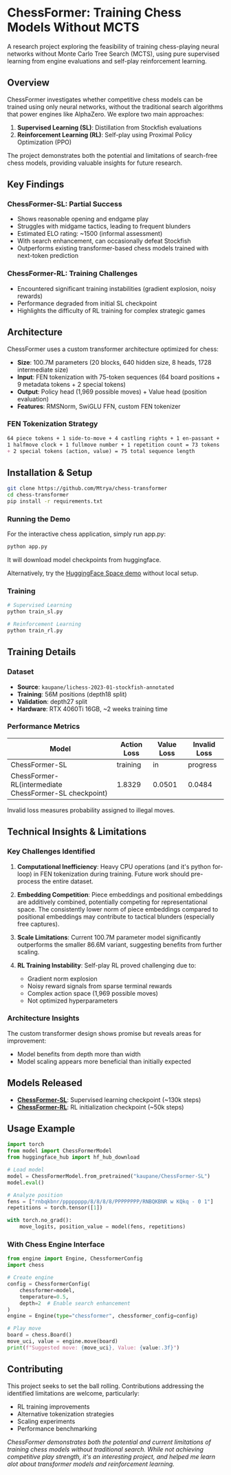 # ChessFormer: Training Chess Models Without MCTS

A research project exploring the feasibility of training chess-playing neural networks without Monte Carlo Tree Search (MCTS), using pure supervised learning from engine evaluations and self-play reinforcement learning.

## Overview

ChessFormer investigates whether competitive chess models can be trained using only neural networks, without the traditional search algorithms that power engines like AlphaZero. We explore two main approaches:

1. **Supervised Learning (SL)**: Distillation from Stockfish evaluations
2. **Reinforcement Learning (RL)**: Self-play using Proximal Policy Optimization (PPO)

The project demonstrates both the potential and limitations of search-free chess models, providing valuable insights for future research.

## Key Findings

### ChessFormer-SL: Partial Success

- Shows reasonable opening and endgame play
- Struggles with midgame tactics, leading to frequent blunders
- Estimated ELO rating: ~1500 (informal assessment)
- With search enhancement, can occasionally defeat Stockfish
- Outperforms existing transformer-based chess models trained with next-token prediction

### ChessFormer-RL: Training Challenges

- Encountered significant training instabilities (gradient explosion, noisy rewards)
- Performance degraded from initial SL checkpoint
- Highlights the difficulty of RL training for complex strategic games

## Architecture

ChessFormer uses a custom transformer architecture optimized for chess:

- **Size**: 100.7M parameters (20 blocks, 640 hidden size, 8 heads, 1728 intermediate size)
- **Input**: FEN tokenization with 75-token sequences (64 board positions + 9 metadata tokens + 2 special tokens)
- **Output**: Policy head (1,969 possible moves) + Value head (position evaluation)
- **Features**: RMSNorm, SwiGLU FFN, custom FEN tokenizer

### FEN Tokenization Strategy

```markdown
64 piece tokens + 1 side-to-move + 4 castling rights + 1 en-passant + 
1 halfmove clock + 1 fullmove number + 1 repetition count = 73 tokens
+ 2 special tokens (action, value) = 75 total sequence length
```

## Installation & Setup

```bash
git clone https://github.com/Mtrya/chess-transformer
cd chess-transformer
pip install -r requirements.txt
```

### Running the Demo

For the interactive chess application, simply run app.py:

```bash
python app.py
```

It will download model checkpoints from huggingface.

Alternatively, try the [HuggingFace Space demo](https://huggingface.co/spaces/kaupane/Chessformer_Demo) without local setup.

### Training

```bash
# Supervised Learning
python train_sl.py

# Reinforcement Learning  
python train_rl.py
```

## Training Details

### Dataset

- **Source**: `kaupane/lichess-2023-01-stockfish-annotated`
- **Training**: 56M positions (depth18 split)
- **Validation**: depth27 split
- **Hardware**: RTX 4060Ti 16GB, ~2 weeks training time

### Performance Metrics

| Model | Action Loss | Value Loss | Invalid Loss |
|-------|-------------|------------|--------------|
| ChessFormer-SL | training | in | progress |
| ChessFormer-RL(intermediate ChessFormer-SL checkpoint) | 1.8329 | 0.0501 | 0.0484 |

Invalid loss measures probability assigned to illegal moves.

## Technical Insights & Limitations

### Key Challenges Identified

1. **Computational Inefficiency**: Heavy CPU operations (and it's python for-loop) in FEN tokenization during training. Future work should pre-process the entire dataset.

2. **Embedding Competition**: Piece embeddings and positional embeddings are additively combined, potentially competing for representational space. The consistently lower norm of piece embeddings compared to positional embeddings may contribute to tactical blunders (especially free captures).

3. **Scale Limitations**: Current 100.7M parameter model significantly outperforms the smaller 86.6M variant, suggesting benefits from further scaling.

4. **RL Training Instability**: Self-play RL proved challenging due to:
   - Gradient norm explosion
   - Noisy reward signals from sparse terminal rewards
   - Complex action space (1,969 possible moves)
   - Not optimized hyperparameters

### Architecture Insights

The custom transformer design shows promise but reveals areas for improvement:

- Model benefits from depth more than width
- Model scaling appears more beneficial than initially expected

## Models Released

- **[ChessFormer-SL](https://huggingface.co/kaupane/ChessFormer-SL)**: Supervised learning checkpoint (~130k steps)
- **[ChessFormer-RL](https://huggingface.co/kaupane/ChessFormer-RL)**: RL initialization checkpoint (~50k steps)

## Usage Example

```python
import torch
from model import ChessFormerModel
from huggingface_hub import hf_hub_download

# Load model
model = ChessFormerModel.from_pretrained("kaupane/ChessFormer-SL")
model.eval()

# Analyze position
fens = ["rnbqkbnr/pppppppp/8/8/8/8/PPPPPPPP/RNBQKBNR w KQkq - 0 1"]
repetitions = torch.tensor([1])

with torch.no_grad():
    move_logits, position_value = model(fens, repetitions)
```

### With Chess Engine Interface

```python
from engine import Engine, ChessformerConfig
import chess

# Create engine
config = ChessformerConfig(
    chessformer=model,
    temperature=0.5,
    depth=2  # Enable search enhancement
)
engine = Engine(type="chessformer", chessformer_config=config)

# Play move
board = chess.Board()
move_uci, value = engine.move(board)
print(f"Suggested move: {move_uci}, Value: {value:.3f}")
```

## Contributing

This project seeks to set the ball rolling. Contributions addressing the identified limitations are welcome, particularly:

- RL training improvements
- Alternative tokenization strategies  
- Scaling experiments
- Performance benchmarking

*ChessFormer demonstrates both the potential and current limitations of training chess models without traditional search. While not achieving competitive play strength, it's an interesting project, and helped me learn alot about transformer models and reinforcement learning.*
